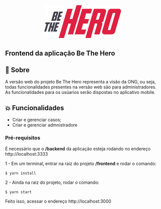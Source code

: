 <h1 align="center">
    <img alt="BeTheHero" title="#delicinha" src="../.github/logo.png" width="250px" />
</h1>

<h2>
<strong>Frontend</strong> da aplicação Be The Hero
</h2>

## 🚀 Sobre

A versão web do projeto Be The Hero representa a visão da ONG, ou seja, todas funcionalidades presentes na versão web são para administradores. As funcionalidades para os usúarios serão dispostas no aplicativo mobile.

## :collision: Funcionalidades

- Criar e gerenciar casos;
- Criar e gerenciar admnistradore

### Pré-requisitos

É necessário que o **/backend** da aplicação esteja rodando no endereço http://localhost:3333

1 - Em um terminal, entrar na raiz do projeto **/frontend** e rodar o comando:

```
$ yarn install
```

2 - Ainda na raiz do projeto, rodar o comando:

```
$ yarn start
```

Feito isso, acessar o endereço http://localhost:3000
